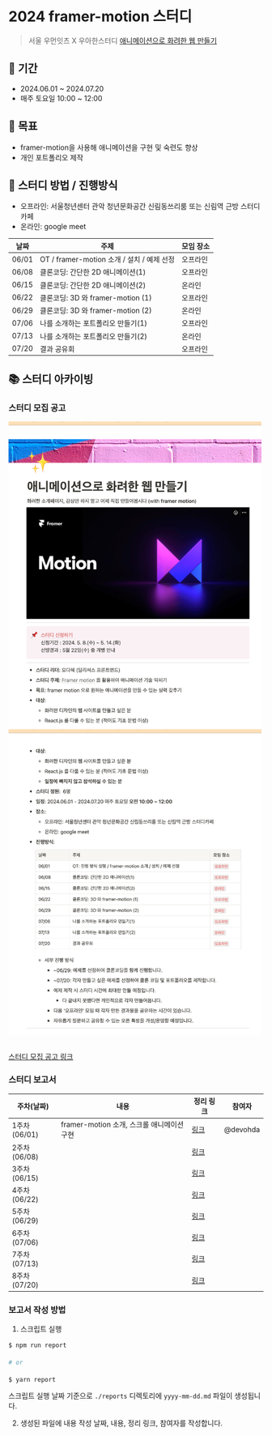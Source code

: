 # 2024 framer-motion 스터디

> 서울 우먼잇츠 X 우아한스터디 [애니메이션으로 화려한 웹 만들기](https://puffy-stick-fa1.notion.site/425a2336698c4c81bf54bc308794034f?pvs=74)

## 📅 기간

- 2024.06.01 ~ 2024.07.20
- 매주 토요일 10:00 ~ 12:00

## 📌 목표

- framer-motion을 사용해 애니메이션을 구현 및 숙련도 향상
- 개인 포트폴리오 제작

## 📝 스터디 방법 / 진행방식

- 오프라인: 서울청년센터 관악 청년문화공간 신림동쓰리룸 또는 신림역 근방 스터디카페
- 온라인: google meet

| 날짜  | 주제                                       | 모임 장소 |
| ----- | ------------------------------------------ | --------- |
| 06/01 | OT / framer-motion 소개 / 설치 / 예제 선정 | 오프라인  |
| 06/08 | 클론코딩: 간단한 2D 애니메이션(1)          | 오프라인  |
| 06/15 | 클론코딩: 간단한 2D 애니메이션(2)          | 온라인    |
| 06/22 | 클론코딩: 3D 와 framer-motion (1)          | 오프라인  |
| 06/29 | 클론코딩: 3D 와 framer-motion (2)          | 온라인    |
| 07/06 | 나를 소개하는 포트폴리오 만들기(1)         | 오프라인  |
| 07/13 | 나를 소개하는 포트폴리오 만들기(2)         | 온라인    |
| 07/20 | 결과 공유회                                | 오프라인  |

## 📚 스터디 아카이빙

### 스터디 모집 공고

<table>
    <tr width="500px">
        <img src="./public/study-recruitment.png" width="500"/>
    </tr>
    <tr width="500px">
        <img src="./public/study-recruitment2.png" width="500"/>
    </tr>
</table>

[스터디 모집 공고 링크](https://puffy-stick-fa1.notion.site/425a2336698c4c81bf54bc308794034f?pvs=74)

### 스터디 보고서

| 주차(날짜)   | 내용                                       | 정리 링크 | 참여자   |
| ------------ | ------------------------------------------ | --------- | -------- |
| 1주차(06/01) | framer-motion 소개, 스크롤 애니메이션 구현 | [링크]()  | @devohda |
| 2주차(06/08) |                                            | [링크]()  |          |
| 3주차(06/15) |                                            | [링크]()  |          |
| 4주차(06/22) |                                            | [링크]()  |          |
| 5주차(06/29) |                                            | [링크]()  |          |
| 6주차(07/06) |                                            | [링크]()  |          |
| 7주차(07/13) |                                            | [링크]()  |          |
| 8주차(07/20) |                                            | [링크]()  |          |

### 보고서 작성 방법

1. 스크립트 실행

```bash
$ npm run report

# or

$ yarn report
```

스크립트 실행 날짜 기준으로 `./reports` 디렉토리에 `yyyy-mm-dd.md` 파일이 생성됩니다.

2. 생성된 파일에 내용 작성
   날짜, 내용, 정리 링크, 참여자를 작성합니다.
